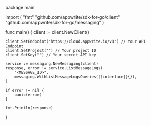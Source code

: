 package main

import (
    "fmt"
    "github.com/appwrite/sdk-for-go/client"
    "github.com/appwrite/sdk-for-go/messaging"
)

func main() {
    client := client.NewClient()

    client.SetEndpoint("https://cloud.appwrite.io/v1") // Your API Endpoint
    client.SetProject("") // Your project ID
    client.SetKey("") // Your secret API key

    service := messaging.NewMessaging(client)
    response, error := service.ListMessageLogs(
        "<MESSAGE_ID>",
        messaging.WithListMessageLogsQueries([]interface{}{}),
    )

    if error != nil {
        panic(error)
    }

    fmt.Println(response)
}
